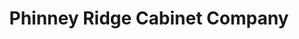 ---
title: "Phinney Ridge Cabinet Company"
url: /seattle/phinney-ridge-cabinet-company/
shop: Allgemein
---